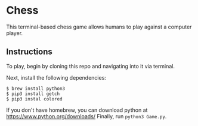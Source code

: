 # Chess

This terminal-based chess game allows humans to play against a computer player.

## Instructions

To play, begin by cloning this repo and navigating into it via terminal.

Next, install the following dependencies:

```
$ brew install python3
$ pip3 install getch
$ pip3 instal colored
```

If you don't have homebrew, you can download python at https://www.python.org/downloads/
Finally, run `python3 Game.py`.
